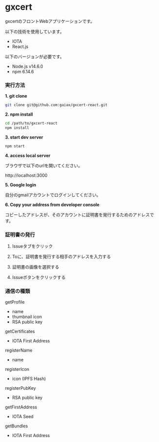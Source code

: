 # gxcert
gxcertのフロントWebアプリケーションです。

以下の技術を使用しています。
* IOTA
* React.js

以下のバージョンが必要です。
* Node.js v14.6.0
* npm 6.14.6


### 実行方法
**1. git clone**
```bash
git clone git@github.com:gaiax/gxcert-react.git
```

**2. npm install**
```bash
cd /path/to/gxcert-react
npm install
```

**3. start dev server**
```bash
npm start
```

**4. access local server**

ブラウザで以下のurlを開いてください。

http://localhost:3000

**5. Google login**

自分のgmailアカウントでログインしてください。

**6. Copy your address from developer console**

コピーしたアドレスが、そのアカウントに証明書を発行するためのアドレスです。

### 証明書の発行
1. Issueタブをクリック

2. Toに、証明書を発行する相手のアドレスを入力する

3. 証明書の画像を選択する

4. Issueボタンをクリックする

### 通信の種類
getProfile
 - name
 - thumbnail icon
 - RSA public key

getCertificates
 - IOTA First Address

registerName
 - name

registerIcon
 - icon (IPFS Hash)

registerPubKey
 - RSA public key

getFirstAddress
 - IOTA Seed

getBundles
 - IOTA First Address



